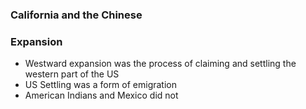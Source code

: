 ### California and the Chinese

### Expansion
- Westward expansion was the process of claiming and settling the western part of the US
- US Settling was a form of emigration
- American Indians and Mexico did not